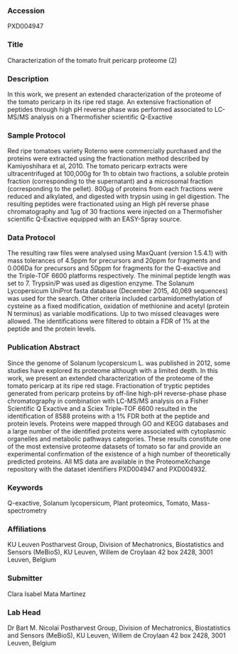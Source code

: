 ### Accession
PXD004947

### Title
Characterization of the tomato fruit pericarp proteome (2)

### Description
In this work, we present an extended characterization of the proteome of the tomato pericarp in its ripe red stage. An extensive fractionation of peptides through high pH reverse phase was performed associated to LC-MS/MS analysis on a Thermofisher scientific Q-Exactive

### Sample Protocol
Red ripe tomatoes variety Roterno were commercially purchased and the proteins were extracted using the fractionation method described by Kamiyoshihara et al, 2010. The tomato pericarp extracts were ultracentrifuged at 100,000g for 1h to obtain two fractions, a soluble protein fraction (corresponding to the supernatant) and a microsomal fraction (corresponding to the pellet). 800µg of proteins from each fractions were reduced and alkylated, and digested with trypsin using in gel digestion. The resulting peptides were fractionated using an High pH reverse phase chromatography and 1µg of 30 fractions were injected on a Thermofisher scientific Q-Exactive equipped with an EASY-Spray source.

### Data Protocol
The resulting raw files were analysed using MaxQuant (version 1.5.4.1) with mass tolerances of 4.5ppm for precursors and 20ppm for fragments and 0.006Da for precursors and 50ppm for fragments for the Q-exactive and the Triple-TOF 6600 platforms respectively. The minimal peptide length was set to 7. Trypsin/P was used as digestion enzyme. The Solanum Lycopersicum UniProt fasta database (December 2015, 40,069 sequences) was used for the search. Other criteria included carbamidomethylation of cysteine as a fixed modification, oxidation of methionine and acetyl (protein N terminus) as variable modifications. Up to two missed cleavages were allowed. The identifications were filtered to obtain a FDR of 1% at the peptide and the protein levels.

### Publication Abstract
Since the genome of Solanum lycopersicum L. was published in 2012, some studies have explored its proteome although with a limited depth. In this work, we present an extended characterization of the proteome of the tomato pericarp at its ripe red stage. Fractionation of tryptic peptides generated from pericarp proteins by off-line high-pH reverse-phase phase chromatography in combination with LC-MS/MS analysis on a Fisher Scientific Q Exactive and a Sciex Triple-TOF 6600 resulted in the identification of 8588 proteins with a 1% FDR both at the peptide and protein levels. Proteins were mapped through GO and KEGG databases and a large number of the identified proteins were associated with cytoplasmic organelles and metabolic pathways categories. These results constitute one of the most extensive proteome datasets of tomato so far and provide an experimental confirmation of the existence of a high number of theoretically predicted proteins. All MS data are available in the ProteomeXchange repository with the dataset identifiers PXD004947 and PXD004932.

### Keywords
Q-exactive, Solanum lycopersicum, Plant proteomics, Tomato, Mass-spectrometry

### Affiliations
KU Leuven
Postharvest Group, Division of Mechatronics, Biostatistics and Sensors (MeBioS), KU Leuven, Willem de Croylaan 42 box 2428, 3001 Leuven, Belgium

### Submitter
Clara Isabel Mata Martinez

### Lab Head
Dr Bart M. Nicolaï
Postharvest Group, Division of Mechatronics, Biostatistics and Sensors (MeBioS), KU Leuven, Willem de Croylaan 42 box 2428, 3001 Leuven, Belgium


